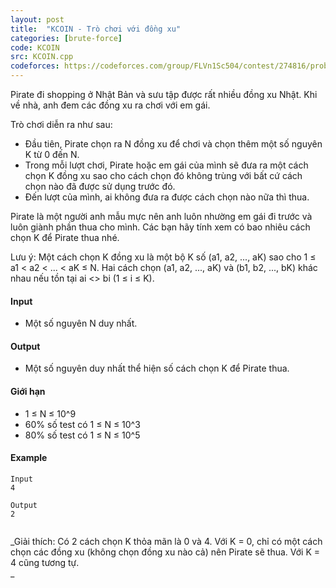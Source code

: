 ```yaml
---
layout: post
title:  "KCOIN - Trò chơi với đồng xu"
categories: [brute-force]
code: KCOIN
src: KCOIN.cpp
codeforces: https://codeforces.com/group/FLVn1Sc504/contest/274816/problem/E
---
```




  



Pirate đi shopping ở Nhật Bản và sưu tập được rất nhiều đồng xu Nhật. Khi về nhà, anh đem các đồng xu ra chơi với em gái.

Trò chơi diễn ra như sau:

+ Đầu tiên, Pirate chọn ra N đồng xu để chơi và chọn thêm một số nguyên K từ 0 đến N.
+ Trong mỗi lượt chơi, Pirate hoặc em gái của mình sẽ đưa ra một cách chọn K đồng xu sao cho cách chọn đó không trùng với bất cứ cách chọn nào đã được sử dụng trước đó.
+ Đến lượt của mình, ai không đưa ra được cách chọn nào nữa thì thua.

Pirate là một người anh mẫu mực nên anh luôn nhường em gái đi trước và luôn giành phần thua cho mình. Các bạn hãy tính xem có bao nhiêu cách chọn K để Pirate thua nhé.

Lưu ý: Một cách chọn K đồng xu là một bộ K số (a1, a2, ..., aK) sao cho 1 ≤ a1 < a2 < ... < aK ≤ N. Hai cách chọn (a1, a2, ..., aK) và (b1, b2, ..., bK) khác nhau nếu tồn tại ai <> bi (1 ≤ i ≤ K).

#### Input

+ Một số nguyên N duy nhất.

#### Output

+ Một số nguyên duy nhất thể hiện số cách chọn K để Pirate thua.

#### Giới hạn

+ 1 ≤ N ≤ 10^9
+ 60% số test có 1 ≤ N ≤ 10^3
+ 80% số test có 1 ≤ N ≤ 10^5

#### Example

```
Input
4  
  
Output
2  
  

```

_Giải thích: Có 2 cách chọn K thỏa mãn là 0 và 4. Với K = 0, chỉ có một cách chọn các đồng xu (không chọn đồng xu nào cả) nên Pirate sẽ thua. Với K = 4 cũng tương tự.  
_

<!--more-->

